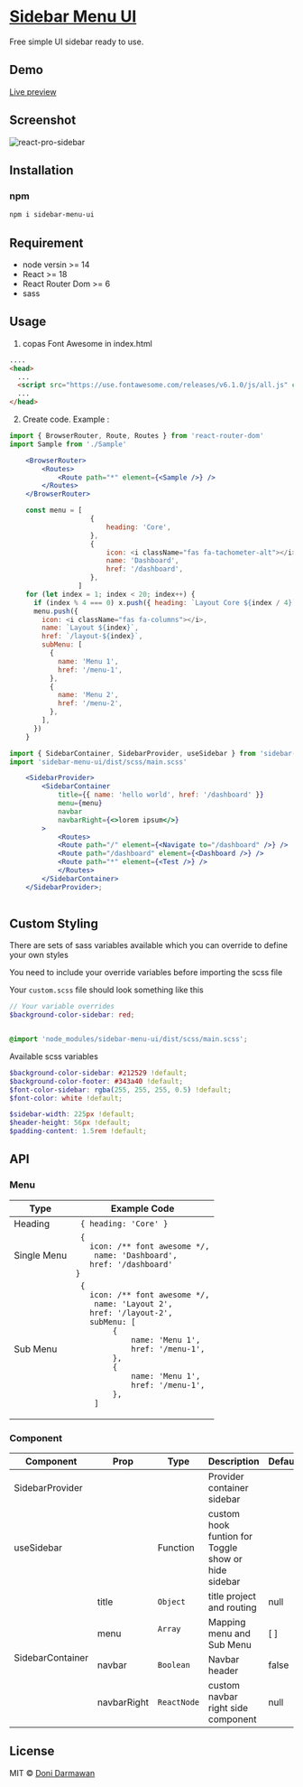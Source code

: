 # [Sidebar Menu UI](https://www.npmjs.com/package/sidebar-menu-ui)

Free simple UI sidebar ready to use.

## Demo

[Live preview](https://demo-sidebar-menu-ui.netlify.app)

## Screenshot

![react-pro-sidebar](https://demo-sidebar-menu-ui.netlify.app/Screen%20Shot%202023-01-07%20at%2015.26.56.png)

## Installation

### npm

```bash
npm i sidebar-menu-ui
```

## Requirement

- node versin >= 14
- React >= 18
- React Router Dom >= 6
- sass

## Usage

1. copas Font Awesome in index.html

```html
....
<head>
  ...
  <script src="https://use.fontawesome.com/releases/v6.1.0/js/all.js" crossorigin="anonymous"></script>
  ...
</head>
```

2. Create code. Example :

```jsx
import { BrowserRouter, Route, Routes } from 'react-router-dom'
import Sample from './Sample'

    <BrowserRouter>
        <Routes>
            <Route path="*" element={<Sample />} />
        </Routes>
    </BrowserRouter>
```

```js
    const menu = [
                    {
                        heading: 'Core',
                    },
                    {
                        icon: <i className="fas fa-tachometer-alt"></i>,
                        name: 'Dashboard',
                        href: '/dashboard',
                    },
                 ]
    for (let index = 1; index < 20; index++) {
      if (index % 4 === 0) x.push({ heading: `Layout Core ${index / 4}` })
      menu.push({
        icon: <i className="fas fa-columns"></i>,
        name: `Layout ${index}`,
        href: `/layout-${index}`,
        subMenu: [
          {
            name: 'Menu 1',
            href: '/menu-1',
          },
          {
            name: 'Menu 2',
            href: '/menu-2',
          },
        ],
      })
    }
```

```jsx
import { SidebarContainer, SidebarProvider, useSidebar } from 'sidebar-menu-ui'
import 'sidebar-menu-ui/dist/scss/main.scss'

    <SidebarProvider>
        <SidebarContainer
            title={{ name: 'hello world', href: '/dashboard' }}
            menu={menu}
            navbar
            navbarRight={<>lorem ipsum</>}
        >
            <Routes>
            <Route path="/" element={<Navigate to="/dashboard" />} />
            <Route path="/dashboard" element={<Dashboard />} />
            <Route path="*" element={<Test />} />
            </Routes>
        </SidebarContainer>
    </SidebarProvider>;
    
```

## Custom Styling

There are sets of sass variables available which you can override to define your own styles

You need to include your override variables before importing the scss file

Your `custom.scss` file should look something like this

```scss
// Your variable overrides
$background-color-sidebar: red;


@import 'node_modules/sidebar-menu-ui/dist/scss/main.scss';
```

Available scss variables

```scss
$background-color-sidebar: #212529 !default;
$background-color-footer: #343a40 !default;
$font-color-sidebar: rgba(255, 255, 255, 0.5) !default;
$font-color: white !default;

$sidebar-width: 225px !default;
$header-height: 56px !default;
$padding-content: 1.5rem !default;

```

## API

### Menu
<table>
    <thead>
        <tr>
            <th>Type</th>
            <th>Example Code</th>
        </tr>
    </thead>
    <tbody>
        <tr>
            <td>Heading</td>
            <td> 
                <code> { heading: 'Core' } </code>
            </td>
        </tr>
        <tr>
            <td>Single Menu</td>
            <td> 
                <code> { <br/> &ensp; icon: /** font awesome */,<br/>  &ensp; name: 'Dashboard',<br/> &ensp; href: '/dashboard' <br/>} </code>
            </td>
        </tr>
        <tr>
            <td>Sub Menu</td>
            <td> 
                <code> { <br/> &ensp; icon: /** font awesome */,<br/>  &ensp; name: 'Layout 2',<br/> &ensp; href: '/layout-2', <br/> &ensp; subMenu: [<br/> &emsp;&emsp;&emsp;&emsp;&emsp;&emsp; { <br/> &emsp;&emsp;&emsp;&emsp;&emsp;&emsp;&emsp;&emsp;&emsp;&emsp; name: 'Menu 1', <br/> &emsp;&emsp;&emsp;&emsp;&emsp;&emsp;&emsp;&emsp;&emsp;&emsp; href: '/menu-1', <br/> &emsp;&emsp;&emsp;&emsp;&emsp;&emsp; }, <br/> &emsp;&emsp;&emsp;&emsp;&emsp;&emsp; { <br/> &emsp;&emsp;&emsp;&emsp;&emsp;&emsp;&emsp;&emsp;&emsp;&emsp; name: 'Menu 1', <br/> &emsp;&emsp;&emsp;&emsp;&emsp;&emsp;&emsp;&emsp;&emsp;&emsp; href: '/menu-1', <br/> &emsp;&emsp;&emsp;&emsp;&emsp;&emsp; },<br/>  &ensp; ]
                </code>
            </td>
        </tr>
    </tbody>
</table>

### Component 
<Table>
    <thead>
        <tr>
            <th>Component</th>
            <th>Prop</th>
            <th>Type</th>
            <th>Description</th>
            <th>Default</th>
        </tr>
    </thead>
    <tbody>
        <tr>
            <td>SidebarProvider</td>
            <td></td>
            <td></td>
            <td>Provider container sidebar</td>
            <td></td>
        </tr>
        <tr>
            <td>useSidebar</td>
            <td></td>
            <td>Function</td>
            <td>custom hook funtion for Toggle show or hide sidebar</td>
            <td></td>
        </tr>
        <tr>
            <td rowspan=4>SidebarContainer</td>
            <td>title</td>
            <td><code>Object</code></td>
            <td>title project and routing</td>
            <td>null</td>
        </tr>
        <tr>
            <td>menu</td>
            <td><code>Array</code</td>
            <td>Mapping menu and Sub Menu</td>
            <td>[ ]</td>
        </tr>
        <tr>
            <td>navbar</td>
            <td><code>Boolean<code></td>
            <td>Navbar header</td>
            <td>false</td>
        </tr>
        <tr>
            <td>navbarRight</td>
            <td><code>ReactNode</code></td>
            <td>custom navbar right side component</td>
            <td>null</td>
        </tr>
    </tbody>
</Table>

## License

MIT © [Doni Darmawan](bit.ly/darmawandoni6)
